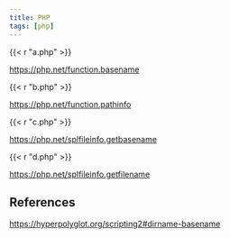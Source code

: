 ```yaml
---
title: PHP
tags: [php]
---
```


{{< r "a.php" >}}

<https://php.net/function.basename>

{{< r "b.php" >}}

<https://php.net/function.pathinfo>

{{< r "c.php" >}}

<https://php.net/splfileinfo.getbasename>

{{< r "d.php" >}}

<https://php.net/splfileinfo.getfilename>

## References

<https://hyperpolyglot.org/scripting2#dirname-basename>
